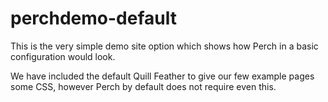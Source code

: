 perchdemo-default
=================

This is the very  simple demo site option which shows how Perch in a basic configuration would look.

We have included the default Quill Feather to give our few example pages some CSS, however Perch by default does not require even this.

